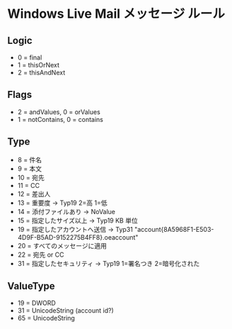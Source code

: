 ﻿# Windows Live Mail メッセージ ルール

## Logic

- 0 = final
- 1 = thisOrNext
- 2 = thisAndNext

## Flags

- 2 = andValues, 0 = orValues
- 1 = notContains, 0 = contains

## Type

- 8 = 件名
- 9 = 本文
- 10 = 宛先
- 11 = CC
- 12 = 差出人
- 13 = 重要度 -> Typ19 2=高 1=低
- 14 = 添付ファイルあり -> NoValue
- 15 = 指定したサイズ以上 -> Typ19 KB 単位
- 19 = 指定したアカウントへ送信 -> Typ31 "account{8A5968F1-E503-4D9F-B5AD-9152275B4FF8}.oeaccount"
- 20 = すべてのメッセージに適用
- 22 = 宛先 or CC
- 31 = 指定したセキュリティ -> Typ19 1=署名つき 2=暗号化された

## ValueType

- 19 = DWORD
- 31 = UnicodeString (account id?)
- 65 = UnicodeString
